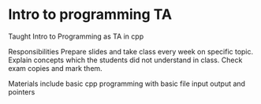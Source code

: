 # Intro to programming TA
 
Taught Intro to Programming as TA in cpp

Responsibilities 
Prepare slides and take class every week on specific topic.
Explain concepts which the students did not understand in class.
Check exam copies and mark them.

Materials include basic cpp programming with basic file input output and pointers
